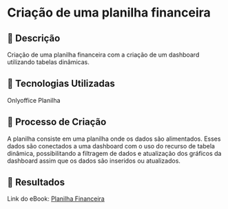 # Criação de uma planilha financeira

## 📒 Descrição
Criação de uma planilha financeira com a criação de um dashboard utilizando tabelas dinâmicas.

## 🤖 Tecnologias Utilizadas
Onlyoffice Planilha

## 🧐 Processo de Criação
A planilha consiste em uma planilha onde os dados são alimentados. Esses dados são conectados a uma dashboard com o uso do recurso de tabela dinâmica, possibilitando a filtragem de dados e atualização dos gráficos da dashboard assim que os dados são inseridos ou atualizados.

## 🚀 Resultados

Link do eBook: [Planilha Financeira](https://github.com/ahfdeveloper/controle_financeiro/blob/9082d890e630fb75bc64a96b4d8db65dac4ab2ed/Controle%20Financeiro.xlsx)
